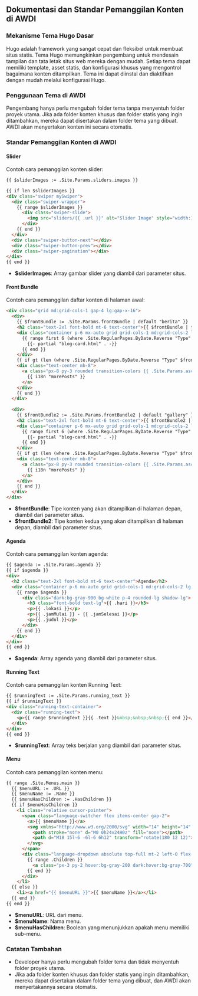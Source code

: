 ## Dokumentasi dan Standar Pemanggilan Konten di AWDI

### Mekanisme Tema Hugo Dasar
Hugo adalah framework yang sangat cepat dan fleksibel untuk membuat situs statis. Tema Hugo memungkinkan pengembang untuk mendesain tampilan dan tata letak situs web mereka dengan mudah. Setiap tema dapat memiliki template, asset statis, dan konfigurasi khusus yang mengontrol bagaimana konten ditampilkan. Tema ini dapat diinstal dan diaktifkan dengan mudah melalui konfigurasi Hugo.

### Penggunaan Tema di AWDI
Pengembang hanya perlu mengubah folder tema tanpa menyentuh folder proyek utama. Jika ada folder konten khusus dan folder statis yang ingin ditambahkan, mereka dapat disertakan dalam folder tema yang dibuat. AWDI akan menyertakan konten ini secara otomatis.

### Standar Pemanggilan Konten di AWDI

#### Slider
Contoh cara pemanggilan konten slider:

```html
{{ $sliderImages := .Site.Params.sliders.images }}

{{ if len $sliderImages }}
<div class="swiper mySwiper">
  <div class="swiper-wrapper">
    {{ range $sliderImages }}
      <div class="swiper-slide">
        <img src="sliders/{{ .url }}" alt="Slider Image" style="width:100%">
      </div>
    {{ end }}
  </div>
  <div class="swiper-button-next"></div>
  <div class="swiper-button-prev"></div>
  <div class="swiper-pagination"></div>
</div>
{{ end }}
```

- **$sliderImages**: Array gambar slider yang diambil dari parameter situs.

#### Front Bundle
Contoh cara pemanggilan daftar konten di halaman awal:

```html
<div class="grid md:grid-cols-1 gap-4 lg:gap-x-16">
  <div>
    {{ $frontBundle := .Site.Params.frontBundle | default "berita" }}
    <h2 class="text-2xl font-bold mt-6 text-center">{{ $frontBundle | title }}</h2>
    <div class="container p-6 mx-auto grid grid-cols-1 md:grid-cols-2 lg:grid-cols-3 gap-4 lg:gap-8">
      {{ range first 6 (where .Site.RegularPages.ByDate.Reverse "Type" $frontBundle) }}
        {{- partial "blog-card.html" . -}}
      {{ end }}
    </div>
    {{ if gt (len (where .Site.RegularPages.ByDate.Reverse "Type" $frontBundle)) 6 }}
    <div class="text-center mb-8">
      <a class="px-8 py-3 rounded transition-colors {{ .Site.Params.ascentColor | default "bg-pink-50" }} text-gray-500 hover:text-gray-800 dark:bg-gray-900 dark:text-gray-400 dark:hover:text-white" href="{{ (index (.Site.Menus.main) 0).URL | absLangURL }}" lang="{{ .Lang }}">
        {{ i18n "morePosts" }}
      </a>
    </div>
    {{ end }}
  </div>
  
  <div>
    {{ $frontBundle2 := .Site.Params.frontBundle2 | default "gallery" }}
    <h2 class="text-2xl font-bold mt-6 text-center">{{ $frontBundle2 | title }}</h2>
    <div class="container p-6 mx-auto grid grid-cols-1 md:grid-cols-2 lg:grid-cols-3 gap-1 lg:gap-1">
      {{ range first 6 (where .Site.RegularPages.ByDate.Reverse "Type" $frontBundle2) }}
        {{- partial "blog-card.html" . -}}
      {{ end }}
    </div>
    {{ if gt (len (where .Site.RegularPages.ByDate.Reverse "Type" $frontBundle2)) 6 }}
    <div class="text-center mb-8">
      <a class="px-8 py-3 rounded transition-colors {{ .Site.Params.ascentColor | default "bg-pink-50" }} text-gray-500 hover:text-gray-800 dark:bg-gray-900 dark:text-gray-400 dark:hover:text-white" href="{{ (index (.Site.Menus.main) 0).URL | absLangURL }}" lang="{{ .Lang }}">
        {{ i18n "morePosts" }}
      </a>
    </div>
    {{ end }}
  </div>
</div>
```

- **$frontBundle**: Tipe konten yang akan ditampilkan di halaman depan, diambil dari parameter situs.
- **$frontBundle2**: Tipe konten kedua yang akan ditampilkan di halaman depan, diambil dari parameter situs.

#### Agenda
Contoh cara pemanggilan konten agenda:

```html
{{ $agenda := .Site.Params.agenda }}
{{ if $agenda }}
<div>
  <h2 class="text-2xl font-bold mt-6 text-center">Agenda</h2>
  <div class="container p-6 mx-auto grid grid-cols-1 md:grid-cols-2 lg:grid-cols-3 gap-4 lg:gap-8">
    {{ range $agenda }}
      <div class="dark:bg-gray-900 bg-white p-4 rounded-lg shadow-lg">
        <h3 class="font-bold text-lg">{{ .hari }}</h3>
        <p>{{ .lokasi }}</p>
        <p>{{ .jamMulai }} - {{ .jamSelesai }}</p>
        <p>{{ .judul }}</p>
      </div>
    {{ end }}
  </div>
</div>
{{ end }}
```

- **$agenda**: Array agenda yang diambil dari parameter situs.

#### Running Text
Contoh cara pemanggilan konten Running Text:

```html
{{ $runningText := .Site.Params.running_text }}
{{ if $runningText }}
<div class="running-text-container">
  <div class="running-text">
    <p>{{ range $runningText }}{{ .text }}&nbsp;&nbsp;&nbsp;{{ end }}</p>
  </div>
</div>
{{ end }}
```

- **$runningText**: Array teks berjalan yang diambil dari parameter situs.
  

#### Menu
Contoh cara pemanggilan konten menu:

```html
{{ range .Site.Menus.main }}
  {{ $menuURL := .URL }}
  {{ $menuName := .Name }}
  {{ $menuHasChildren := .HasChildren }}
  {{ if $menuHasChildren }}
    <li class="relative cursor-pointer">
      <span class="language-switcher flex items-center gap-2">
        <a>{{ $menuName }}</a>
        <svg xmlns="http://www.w3.org/2000/svg" width="14" height="14" viewBox="0 0 24 24" stroke-width="1.5" stroke="currentColor" fill="none" stroke-linecap="round" stroke-linejoin="round">
          <path stroke="none" d="M0 0h24v24H0z" fill="none"></path>
          <path d="M18 15l-6 -6l-6 6h12" transform="rotate(180 12 12)"></path>
        </svg>
      </span>
      <div class="language-dropdown absolute top-full mt-2 left-0 flex-col gap-2 bg-gray-100 dark:bg-gray-900 dark:text-white z-10 hidden">
        {{ range .Children }}
          <a class="px-3 py-2 hover:bg-gray-200 dark:hover:bg-gray-700" href="{{ .URL }}">{{ .Name }}</a>
        {{ end }}
      </div>
    </li>
  {{ else }}
    <li><a href="{{ $menuURL }}">{{ $menuName }}</a></li>
  {{ end }}
{{ end }}
```

- **$menuURL**: URL dari menu.
- **$menuName**: Nama menu.
- **$menuHasChildren**: Boolean yang menunjukkan apakah menu memiliki sub-menu.

### Catatan Tambahan
- Developer hanya perlu mengubah folder tema dan tidak menyentuh folder proyek utama.
- Jika ada folder konten khusus dan folder statis yang ingin ditambahkan, mereka dapat disertakan dalam folder tema yang dibuat, dan AWDI akan menyertakannya secara otomatis.
